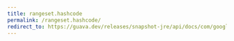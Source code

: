 ```yaml
---
title: rangeset.hashcode
permalink: /rangeset.hashcode/
redirect_to: https://guava.dev/releases/snapshot-jre/api/docs/com/google/common/collect/RangeSet.html#hashCode--
---
```


